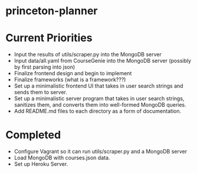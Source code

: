 # princeton-planner

Current Priorities
===================
- Input the results of utils/scraper.py into the MongoDB server
- Input data/all.yaml from CourseGenie into the MongoDB server (possibly by first parsing into json)
- Finalize frontend design and begin to implement
- Finalize frameworks (what is a framework???)
- Set up a minimalistic frontend UI that takes in user search strings and sends them to server.
- Set up a minimalistic server program that takes in user search strings, sanitizes them, and converts them into well-formed MongoDB queries.
- Add README.md files to each directory as a form of documentation. 


Completed
====================
- Configure Vagrant so it can run utils/scraper.py and a MongoDB server
- Load MongoDB with courses.json data.
- Set up Heroku Server. 
